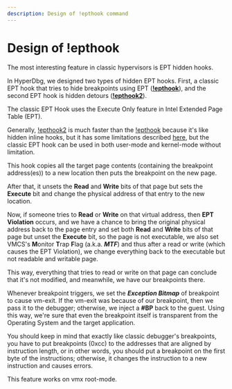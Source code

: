 ```yaml
---
description: Design of !epthook command
---
```


# Design of !epthook

The most interesting feature in classic hypervisors is EPT hidden hooks.

In HyperDbg, we designed two types of hidden EPT hooks. First, a classic EPT hook that tries to hide breakpoints using EPT \([**!epthook**](https://docs.hyperdbg.org/commands/extension-commands/epthook)\), and the second EPT hook is hidden detours \([**!epthook2**](https://docs.hyperdbg.org/commands/extension-commands/epthook2)\).

The classic EPT Hook uses the Execute Only feature in Intel Extended Page Table \(EPT\).

Generally, [!epthook2](https://docs.hyperdbg.org/commands/extension-commands/epthook2) is much faster than the [!epthook](https://docs.hyperdbg.org/commands/extension-commands/epthook) because it's like hidden inline hooks, but it has some limitations described [here](https://docs.hyperdbg.org/commands/extension-commands/epthook2#remarks), but the classic EPT hook can be used in both user-mode and kernel-mode without limitation.

This hook copies all the target page contents \(containing the breakpoint address\(es\)\) to a new location then puts the breakpoint on the new page.

After that, it unsets the **Read** and **Write** bits of that page but sets the **Execute** bit and change the physical address of that entry to the new location.

Now, if someone tries to **Read** or **Write** on that virtual address, then **EPT Violation** occurs, and we have a chance to bring the original physical address back to the page entry and set both **Read** and **Write** bits of that page but unset the **Execute** bit, so the page is not executable, we also set VMCS's **M**onitor **T**rap **F**lag \(a.k.a. _**MTF**_\) and thus after a read or write \(which causes the EPT Violation\), we change everything back to the executable but not readable and writable page.

This way, everything that tries to read or write on that page can conclude that it's not modified, and meanwhile, we have our breakpoints there.

Whenever breakpoint triggers, we set the _**Exception Bitmap**_ of breakpoint to cause vm-exit. If the vm-exit was because of our breakpoint, then we pass it to the debugger; otherwise, we inject a **\#BP** back to the guest. Using this way, we're sure that even the breakpoint itself is transparent from the Operating System and the target application.

You should keep in mind that exactly like classic debugger's breakpoints, you have to put breakpoints \(0xcc\) to the addresses that are aligned by instruction length, or in other words, you should put a breakpoint on the first byte of the instructions; otherwise, it changes the instruction to a new instruction and causes errors.

This feature works on vmx root-mode.

